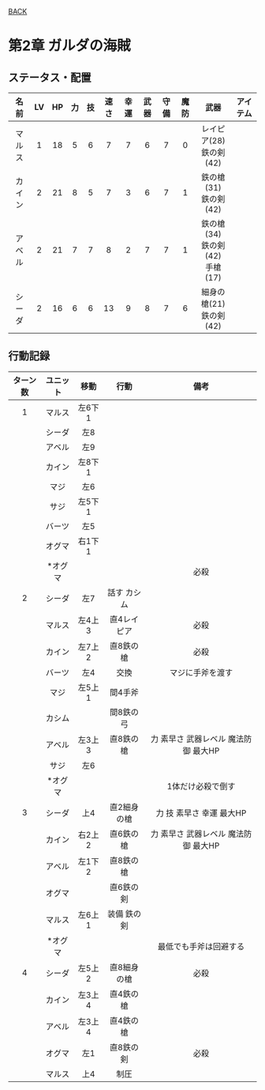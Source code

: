 [BACK](../README.md)

# 第2章 ガルダの海賊

## ステータス・配置

|名前|LV|HP|力|技|速さ|幸運|武器|守備|魔防|武器|アイテム|
|:---:|:---:|:---:|:---:|:---:|:---:|:---:|:---:|:---:|:---:|:---:|:---:|
|マルス|1|18|5|6|7|7|6|7|0|レイピア(28) <br/> 鉄の剣(42)||
|カイン|2|21|8|5|7|3|6|7|1|鉄の槍(31) <br/> 鉄の剣(42)||
|アベル|2|21|7|7|8|2|7|7|1|鉄の槍(34) <br/> 鉄の剣(42) <br/> 手槍(17)||
|シーダ|2|16|6|6|13|9|8|7|6|細身の槍(21) <br/> 鉄の剣(42)||

## 行動記録

|ターン数|ユニット|移動|行動|備考|
|:---:|:---:|:---:|:---:|:---:|
|1|マルス|左6下1|||
||シーダ|左8|||
||アベル|左9|||
||カイン|左8下1|||
||マジ|左6|||
||サジ|左5下1|||
||バーツ|左5|||
||オグマ|右1下1|||
||\*オグマ|||必殺|
|2|シーダ|左7|話す カシム||
||マルス|左4上3|直4レイピア|必殺|
||カイン|左7上2|直8鉄の槍|必殺|
||バーツ|左4|交換|マジに手斧を渡す|
||マジ|左5上1|間4手斧||
||カシム||間8鉄の弓||
||アベル|左3上3|直8鉄の槍|力 素早さ 武器レベル 魔法防御 最大HP|
||サジ|左6|||
||\*オグマ|||1体だけ必殺で倒す|
|3|シーダ|上4|直2細身の槍|力 技 素早さ 幸運 最大HP|
||カイン|右2上2|直6鉄の槍|力 素早さ 武器レベル 魔法防御 最大HP|
||アベル|左1下2|直8鉄の槍|
||オグマ||直6鉄の剣||
||マルス|左6上1|装備 鉄の剣||
||\*オグマ|||最低でも手斧は回避する|
|4|シーダ|左5上2|直8細身の槍|必殺|
||カイン|左3上4|直4鉄の槍||
||アベル|左3上4|直4鉄の槍||
||オグマ|左1|直8鉄の剣|必殺|
||マルス|上4|制圧||
